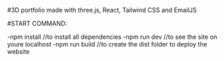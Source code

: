 #3D portfolio made with three.js, React, Tailwind CSS and EmailJS 

#START COMMAND:

-npm install //to install all dependencies
-npm run dev //to see the site on youre localhost
-npm run build //to create the dist folder to deploy the website